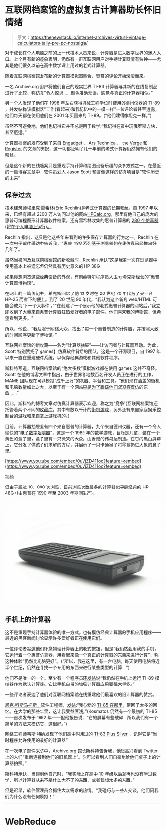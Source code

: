 # 互联网档案馆的虚拟复古计算器助长怀旧情绪

> 原文：<https://thenewstack.io/internet-archives-virtual-vintage-calculators-tally-pre-pc-nostalgia/>

对于成长在个人电脑之前的上一代技术人员来说，计算器是进入数字世界的迷人入口。上个月有新的迹象表明，仍然有一群互联网用户对手持计算器情有独钟——尤其是他们很久以前在高中数学课上用过的老式计算器。

随着互联网档案馆发布新的计算器模拟器集合，赞赏的评论开始滚滚而来。

一名 Archive.org 用户将他们自己的现实世界 TI-83 计算器与其新的在线复制品进行了比较，称[仿真](https://archive.org/details/ti83p-calculator)“令人惊讶……颜色准确无误，感觉与真正的计算器相似。”

另一个人发现了他们在 1998 年左右获得机械工程学位时使用的[德州仪器的 TI-89](https://archive.org/details/ti89-calculator) ，并发帖称该模拟器“工作(看起来)和我记忆中的一模一样”一位评论者甚至透露，他们每天都在使用他们在 2001 年买回来的 TI-89。(“他们建得像坦克一样。”)

虽然不可避免地，他们也记得它并不总是用于数学:“我记得在高中玩俄罗斯方块，甚至厄运。”

计算器档案的发布受到了来自 [Engadget](https://www.engadget.com/the-internet-archives-calculator-drawer-lets-you-relive-high-school-math-class-194350966.html) 、 [Ars Technica](https://arstechnica.com/gadgets/2023/01/count-on-old-school-fun-with-these-new-calculator-emulations/) 、 [the Verge](https://www.theverge.com/2023/1/29/23576677/emulated-calculators-internet-archive-mame) 和 [Register](https://www.theregister.com/2023/01/30/internet_archives_calculator_emulator/) 的文章的庆祝，这一切都证明了几十年前的老式计算器仍然拥有他们的粉丝。

但是这个新的在线档案只是重现手持计算和绘图设备乐趣的众多方式之一。在最近的一篇博客文章中，软件策划人 Jason Scott 预言像这样的仿真项目是“软件历史的未来”

## 保存过去

技术建筑师埃里克·雷希林(Eric Rechlin)是老式计算器的长期粉丝。自 1997 年以来，已经有超过 2200 万人访问过他的网站[HPCalc.org](https://www.hpcalc.org/)，那里有他自己的庞大的惠普可编程图形计算器软件档案。还有雷希林收集的惠普计算器的 [280 个仿真器(将在个人电脑上运行)。](https://www.hpcalc.org/hp48/pc/emulators/)

Rechlin 指出，这只是他这些年来看到的许多保存计算器的行为之一。Rechlin 在一次电子邮件采访中告诉我，“惠普 48G 系列基于浏览器的在线仿真已经推出好几年了。

虽然当被问及互联网档案馆的新收藏时，Rechlin 承认“这是我第一次在浏览器中使用基本上被遗忘但仍然具有历史意义的 HP 38G

如果你想浏览这些经典设备的外观，有前英特尔程序员大卫·g·希克斯经营的“惠普计算器博物馆”。

在网上的一篇传记中，希克斯回忆了他 13 岁时在 20 世纪 70 年代为了买一台 HP-25 而省下的便士。到了 20 世纪 90 年代，“我认为这个新的 web/HTML 可能会成为‘下一个大事件’。”“在创建了一个展示他的老式惠普计算器的网站后，”我立即收到了大量来自惠普计算器狂热爱好者的电子邮件，他们喜欢我的博物馆，但希望看到更多。"

所以，他说，“我屈服于网络大众，找出了每一个惠普制造的计算器，并按照大致的时间顺序更新了博物馆。”

互联网档案馆的新收藏——名为“计算器抽屉”——让访问者与计算器互动。为此，Scott 特别赞扬了 games】仿真软件背后的团队，这是一个开源项目，自 1997 年以来一直在重建硬件系统，以保存经典游戏和其他软件程序。

斯科特写道，互联网档案馆的“绝大多数”模拟游戏都在使用 games 这并不奇怪。Scott 在他的博客文章中指出，由于世界各地数百名开发人员正在进行的工作，MAME 团队现在可以模拟“成千上万”的机器、平台和工具。“他们现在涵盖的街机和电脑数量如此之大，以至于有一个网站[只是为了跟踪他们*还没有*模仿](https://unmamed.mameworld.info/)的东西……”

因此，斯科特的博客文章对仿真计算器表示欢迎，称之为“竞争”(互联网档案馆还托管着两个不同的[收藏库](https://archive.org/details/internetarcadeturbo)，其中有数以千计的[街机游戏](https://archive.org/details/internetarcade?tab=collection)，另外还有来自家庭娱乐控制台的[游戏](https://archive.org/details/consolelivingroom?tab=about)和来自掌上游戏机的。)

目前，计算器抽屉里有四个来自惠普的计算器，九个来自德州仪器，还有一个令人愉快的“[电子数字咀嚼器](https://archive.org/details/hh_nummunch)”，这是一个 1989 年的数学游戏，目标是儿童，装在一个黄色的盒子里，盒子里有一只微笑的大象，由香港的伟易达制造。在它的黑白屏幕上，它分发了供孩子们求解的方程，并展示了一只卡通猴子将零食扔进大象的鼻子里。

[https://www.youtube.com/embed/0uVjZD411oc?feature=oembed](https://www.youtube.com/embed/0uVjZD411oc?feature=oembed)

视频

但由于超过 10，000 次浏览，目前浏览次数最多的计算器似乎是经典的 HP 48G+(由惠普在 1990 年至 2003 年期间生产)。

![alculator_Perspective - Creative Commons photo by Feureau via Wikipedia.](img/15f674b8d8f000bb80740b3af8eeec72.png)

## 手机上的计算器

这不是重现手持计算器体验的唯一方式。也有模仿经典计算器的手机应用程序——最近的黑客新闻讨论显示许多爱好者正在使用它们。

一位评论者[写道](https://news.ycombinator.com/item?id=34572181)他们怀念物理计算器上的老式按钮，但是“我仍然会用我的手机，它运行着一个惠普仿真器，用看起来像一个真正的计算器的东西来进行计算”，称这种体验“仍然比电脑更好”。(“所以，我在这里，有一台电脑，每天使用电脑将近半个世纪，仍然在寻找一个专用的东西来进行某些类型的计算！")

他们不是唯一的一个。至少有一个程序员还[发帖](https://news.ycombinator.com/item?id=34569214)说“我仍然在手机上运行 TI-89 模拟器作为默认计算器。它比手机自带的垃圾计算器应用要强大得多。”

一些评论者表达了他们对互联网档案馆在线重建他们最喜欢的旧计算器的赞赏。

[尼克·科斯马托斯，](https://www.linkedin.com/in/kosmatos/)软件工程师，[发帖](https://news.ycombinator.com/item?id=34566475):“我心爱的 [TI-85 在那里](https://archive.org/details/ti85-calculator)，带回了太多的回忆。在大学的那些年里，这让我受益匪浅。”(Kosmatos 仍然有一个最初的 TI-85——首次发布于 1992 年——但他报告说，“它的屏幕有些破碎，所以我们有一个简单的方法来模仿它，这很好。”)

网络工程师韦斯·特纳发现了他们高中时用过的 [TI-83 Plus Silver](https://archive.org/details/ti83p-calculator) ，[记得](https://news.ycombinator.com/item?id=34574258)它是“当时程序允许使用的最好的计算器”

在一次电子邮件采访中，Archive.org 馆长斯科特告诉我，他很高兴看到 Twitter 上的人们“重新连接到他们的旧机器上”。你可以看到人们自豪地给他们桌子上的计算器拍照。”

斯科特承认，当谈到他自己时，“我实际上在高中 10 年级以后就再也没有学过数学，所以计算器从来不是什么大不了的东西，或者我想太多的东西。”

但是迟早，软件管理员会抓住大众需求的热情。“我碰巧与一些人交谈，他们问我们为什么没有任何模拟！”

* * *

# WebReduce

<svg xmlns:xlink="http://www.w3.org/1999/xlink" viewBox="0 0 68 31" version="1.1"><title>Group</title> <desc>Created with Sketch.</desc></svg>